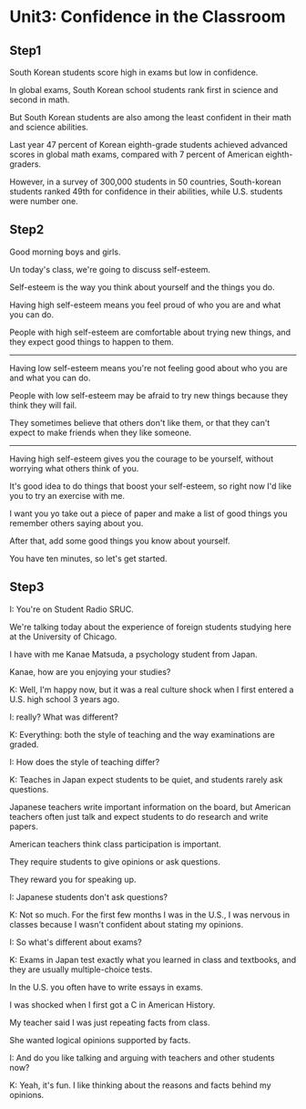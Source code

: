 # Unit3: Confidence in the Classroom

## Step1

South Korean students score high in exams but low in confidence.

In global exams, South Korean school students rank first in science and second in math.

But South Korean students are also among the least confident in their math and science abilities.

Last year 47 percent of Korean eighth-grade students achieved advanced scores in global math exams, compared with 7 percent of American eighth-graders.

However, in a survey of 300,000 students in 50 countries, South-korean students ranked 49th for confidence in their abilities, while U.S. students were number one.

## Step2

Good morning boys and girls.

Un today's class, we're going to discuss self-esteem.

Self-esteem is the way you think about yourself and the things you do.

Having high self-esteem means you feel proud of who you are and what you can do.

People with high self-esteem are comfortable about trying new things, and they expect good things to happen to them.

---

Having low self-esteem means you're not feeling good about who you are and what you can do.

People with low self-esteem may be afraid to try new things because they think they will fail.

They sometimes believe that others don't like them, or that they can't expect to make friends when they like someone.

---

Having high self-esteem gives you the courage to be yourself, without worrying what others think of you.

It's good idea to do things that boost your self-esteem, so right now I'd like you to try an exercise with me.

I want you yo take out a piece of paper and make a list of good things you remember others saying about you.

After that, add some good things you know about yourself.

You have ten minutes, so let's get started.

## Step3

I: You're on Student Radio SRUC.

We're talking today about the experience of foreign students studying here at the University of Chicago.

I have with me Kanae Matsuda, a psychology student from Japan.

Kanae, how are you enjoying your studies?

K: Well, I'm happy now, but it was a real culture shock when I first entered a U.S. high school 3 years ago.

I: really? What was different?

K: Everything: both the style of teaching and the way examinations are graded.

I: How does the style of teaching differ?

K: Teaches in Japan expect students to be quiet, and students rarely ask questions.

Japanese teachers write important information on the board, but American teachers often just talk and expect students to do research and write papers.

American teachers think class participation is important.

They require students to give opinions or ask questions.

They reward you for speaking up.

I: Japanese students don't ask questions?

K: Not so much. For the first few months I was in the U.S., I was nervous in classes because I wasn't confident about stating my opinions.

I: So what's different about exams?

K: Exams in Japan test exactly what you learned in class and textbooks, and they are usually multiple-choice tests.

In the U.S. you often have to write essays in exams.

I was shocked when I first got a C in American History.

My teacher said I was just repeating facts from class.

She wanted logical opinions supported by facts.

I: And do you like talking and arguing with teachers and other students now?

K: Yeah, it's fun. I like thinking about the reasons and facts behind my opinions.
